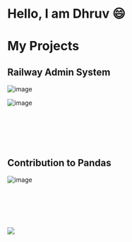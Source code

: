 # Hello, I am Dhruv 😄
<!--
**DhruvBShetty/DhruvBShetty** is a ✨ _special_ ✨ repository because its `README.md` (this file) appears on your GitHub profile.

Here are some ideas to get you started:

- 🔭 I’m currently working on ...
- 🌱 I’m currently learning ...
- 👯 I’m looking to collaborate on ...
- 🤔 I’m looking for help with ...
- 💬 Ask me about ...
- 📫 How to reach me: ...
- 😄 Pronouns: ...
- ⚡ Fun fact: ...
-->

# My Projects
## Railway Admin System
![image](https://github.com/DhruvBShetty/DhruvBShetty/assets/50010452/db269c73-2694-450c-a58d-535655fac57d)

![image](https://github.com/DhruvBShetty/DhruvBShetty/assets/50010452/06b37fa6-1a60-4013-acba-cd5890b37048)
<br/>
<br/>
<br/>
<br/>
<br/>
<br/>


## Contribution to Pandas
![image](https://github.com/DhruvBShetty/DhruvBShetty/assets/50010452/05c68b24-815a-4101-adf1-dfaef91da82f)
<br/>
<br/>
<br/>
<br/>
<br/>
<br/>


![](https://github-stats-alpha.vercel.app/api?username=DhruvBShetty&count_private=true)



